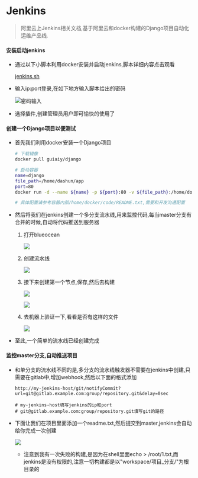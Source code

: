 

# Jenkins

> 阿里云上Jenkins相关文档,基于阿里云和docker构建的Django项目自动化运维产品线.

#### 安装启动jenkins

- 通过以下小脚本利用docker安装并启动jenkins,脚本详细内容点击观看

  [jenkins.sh](https://github.com/erdongmuxin/Jenkins/blob/master/jenkins.sh)
  
- 输入ip:port登录,在如下地方输入脚本给出的密码

  ![密码输入](https://erdongmuxin.oss-cn-shenzhen.aliyuncs.com/小书匠/1558421090244.png)

- 选择插件,创建管理员用户即可愉快的使用了

#### 创建一个Django项目以便测试

- 首先我们利用docker安装一个Django项目

  ```bash
  # 下载镜像
  docker pull guiaiy/django
  
  # 启动容器
  name=django
  file_path=/home/dashun/app
  port=80
  docker run -d --name ${name} -p ${port}:80 -v ${file_path}:/home/docker/code/app guiaiy/django
  
  # 具体配置请参考容器内部/home/docker/code/README.txt,需要和开发沟通配置
  ```

- 然后将我们在jenkins创建一个多分支流水线,用来监控代码,每当master分支有合并的时候,自动将代码推送到服务器

  1. 打开blueocean

     ![](https://erdongmuxin.oss-cn-shenzhen.aliyuncs.com/小书匠/1558429721786.png)

  2. 创建流水线

     ![](https://erdongmuxin.oss-cn-shenzhen.aliyuncs.com/小书匠/1558429728087.png)

  3. 接下来创建第一个节点,保存,然后去构建

     ![](https://erdongmuxin.oss-cn-shenzhen.aliyuncs.com/小书匠/1558429757941.png)

     ![](https://erdongmuxin.oss-cn-shenzhen.aliyuncs.com/小书匠/1558429752622.png)

  4. 去机器上验证一下,看看是否有这样的文件

     ![](https://erdongmuxin.oss-cn-shenzhen.aliyuncs.com/小书匠/1558429761895.png)

- 至此,一个简单的流水线已经创建完成

#### 监控master分支,自动推送项目

- 和单分支的流水线不同的是,多分支的流水线触发器不需要在jenkins中创建,只需要在gitlab中,增加webhook,然后以下面的格式添加

  ```
  http://my-jenkins-host/git/notifyCommit?url=git@gitlab.example.com:group/repository.git&delay=0sec
  
  # my-jenkins-host填写jenkins的ip和port
  # git@gitlab.example.com:group/repository.git填写git的路径
  ```

- 下面让我们在项目里面添加一个readme.txt,然后提交到master,jenkins会自动给你完成一次创建

  ![](https://erdongmuxin.oss-cn-shenzhen.aliyuncs.com/小书匠/1558429769379.png)

  - 注意到我有一次失败的构建,是因为在shell里面echo > /root/1.txt,而jenkins是没有权限的,注意一切构建都是以"workspace/项目_分支/"为根目录的







